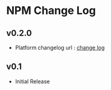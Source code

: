 # NPM  Change Log
## v0.2.0
* Platform changelog url : [change log](https://developer.voicemaker.in/changelog)

## v0.1
* Initial Release
